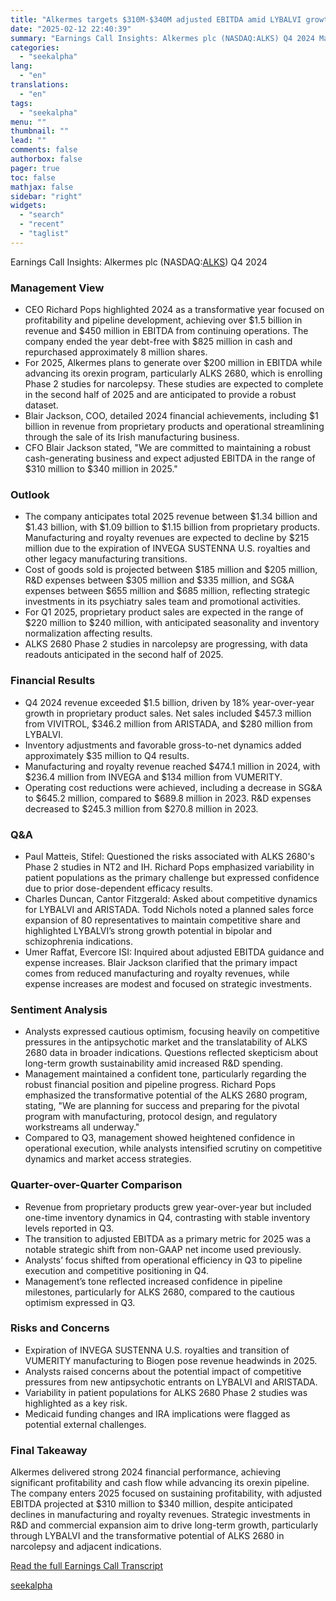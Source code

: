 ```yaml
---
title: "Alkermes targets $310M-$340M adjusted EBITDA amid LYBALVI growth and orexin pipeline expansion"
date: "2025-02-12 22:40:39"
summary: "Earnings Call Insights: Alkermes plc (NASDAQ:ALKS) Q4 2024 Management View CEO Richard Pops highlighted 2024 as a transformative year focused on profitability and pipeline development, achieving over $1.5 billion in revenue and $450 million in EBITDA from continuing operations. The company ended the year debt-free with $825 million in cash..."
categories:
  - "seekalpha"
lang:
  - "en"
translations:
  - "en"
tags:
  - "seekalpha"
menu: ""
thumbnail: ""
lead: ""
comments: false
authorbox: false
pager: true
toc: false
mathjax: false
sidebar: "right"
widgets:
  - "search"
  - "recent"
  - "taglist"
---
```


Earnings Call Insights: Alkermes plc (NASDAQ:[ALKS](https://seekingalpha.com/symbol/ALKS "Alkermes plc")) Q4 2024

### Management View

* CEO Richard Pops highlighted 2024 as a transformative year focused on profitability and pipeline development, achieving over $1.5 billion in revenue and $450 million in EBITDA from continuing operations. The company ended the year debt-free with $825 million in cash and repurchased approximately 8 million shares.
* For 2025, Alkermes plans to generate over $200 million in EBITDA while advancing its orexin program, particularly ALKS 2680, which is enrolling Phase 2 studies for narcolepsy. These studies are expected to complete in the second half of 2025 and are anticipated to provide a robust dataset.
* Blair Jackson, COO, detailed 2024 financial achievements, including $1 billion in revenue from proprietary products and operational streamlining through the sale of its Irish manufacturing business.
* CFO Blair Jackson stated, "We are committed to maintaining a robust cash-generating business and expect adjusted EBITDA in the range of $310 million to $340 million in 2025."

### Outlook

* The company anticipates total 2025 revenue between $1.34 billion and $1.43 billion, with $1.09 billion to $1.15 billion from proprietary products. Manufacturing and royalty revenues are expected to decline by $215 million due to the expiration of INVEGA SUSTENNA U.S. royalties and other legacy manufacturing transitions.
* Cost of goods sold is projected between $185 million and $205 million, R&D expenses between $305 million and $335 million, and SG&A expenses between $655 million and $685 million, reflecting strategic investments in its psychiatry sales team and promotional activities.
* For Q1 2025, proprietary product sales are expected in the range of $220 million to $240 million, with anticipated seasonality and inventory normalization affecting results.
* ALKS 2680 Phase 2 studies in narcolepsy are progressing, with data readouts anticipated in the second half of 2025.

### Financial Results

* Q4 2024 revenue exceeded $1.5 billion, driven by 18% year-over-year growth in proprietary product sales. Net sales included $457.3 million from VIVITROL, $346.2 million from ARISTADA, and $280 million from LYBALVI.
* Inventory adjustments and favorable gross-to-net dynamics added approximately $35 million to Q4 results.
* Manufacturing and royalty revenue reached $474.1 million in 2024, with $236.4 million from INVEGA and $134 million from VUMERITY.
* Operating cost reductions were achieved, including a decrease in SG&A to $645.2 million, compared to $689.8 million in 2023. R&D expenses decreased to $245.3 million from $270.8 million in 2023.

### Q&A

* Paul Matteis, Stifel: Questioned the risks associated with ALKS 2680's Phase 2 studies in NT2 and IH. Richard Pops emphasized variability in patient populations as the primary challenge but expressed confidence due to prior dose-dependent efficacy results.
* Charles Duncan, Cantor Fitzgerald: Asked about competitive dynamics for LYBALVI and ARISTADA. Todd Nichols noted a planned sales force expansion of 80 representatives to maintain competitive share and highlighted LYBALVI’s strong growth potential in bipolar and schizophrenia indications.
* Umer Raffat, Evercore ISI: Inquired about adjusted EBITDA guidance and expense increases. Blair Jackson clarified that the primary impact comes from reduced manufacturing and royalty revenues, while expense increases are modest and focused on strategic investments.

### Sentiment Analysis

* Analysts expressed cautious optimism, focusing heavily on competitive pressures in the antipsychotic market and the translatability of ALKS 2680 data in broader indications. Questions reflected skepticism about long-term growth sustainability amid increased R&D spending.
* Management maintained a confident tone, particularly regarding the robust financial position and pipeline progress. Richard Pops emphasized the transformative potential of the ALKS 2680 program, stating, "We are planning for success and preparing for the pivotal program with manufacturing, protocol design, and regulatory workstreams all underway."
* Compared to Q3, management showed heightened confidence in operational execution, while analysts intensified scrutiny on competitive dynamics and market access strategies.

### Quarter-over-Quarter Comparison

* Revenue from proprietary products grew year-over-year but included one-time inventory dynamics in Q4, contrasting with stable inventory levels reported in Q3.
* The transition to adjusted EBITDA as a primary metric for 2025 was a notable strategic shift from non-GAAP net income used previously.
* Analysts’ focus shifted from operational efficiency in Q3 to pipeline execution and competitive positioning in Q4.
* Management’s tone reflected increased confidence in pipeline milestones, particularly for ALKS 2680, compared to the cautious optimism expressed in Q3.

### Risks and Concerns

* Expiration of INVEGA SUSTENNA U.S. royalties and transition of VUMERITY manufacturing to Biogen pose revenue headwinds in 2025.
* Analysts raised concerns about the potential impact of competitive pressures from new antipsychotic entrants on LYBALVI and ARISTADA.
* Variability in patient populations for ALKS 2680 Phase 2 studies was highlighted as a key risk.
* Medicaid funding changes and IRA implications were flagged as potential external challenges.

### Final Takeaway

Alkermes delivered strong 2024 financial performance, achieving significant profitability and cash flow while advancing its orexin pipeline. The company enters 2025 focused on sustaining profitability, with adjusted EBITDA projected at $310 million to $340 million, despite anticipated declines in manufacturing and royalty revenues. Strategic investments in R&D and commercial expansion aim to drive long-term growth, particularly through LYBALVI and the transformative potential of ALKS 2680 in narcolepsy and adjacent indications.

[Read the full Earnings Call Transcript](https://seekingalpha.com/symbol/ALKS/earnings/transcripts)

[seekalpha](https://seekingalpha.com/news/4407134-alkermes-targets-310m-340m-adjusted-ebitda-amid-lybalvi-growth-and-orexin-pipeline-expansion)
